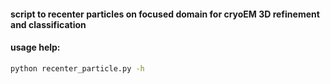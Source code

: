 #### script to recenter particles on focused domain for cryoEM 3D refinement and classification
#### usage help:
```bash
python recenter_particle.py -h
```
